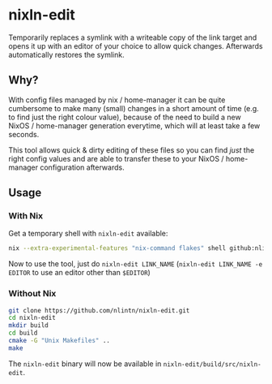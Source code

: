 # nixln-edit

Temporarily replaces a symlink with a writeable copy of the link target and opens it up with an editor of your choice to allow quick changes. Afterwards automatically restores the symlink.


## Why?
With config files managed by nix / home-manager it can be quite cumbersome to make many (small) changes in a short amount of time (e.g. to find just the right colour value),
because of the need to build a new NixOS / home-manager generation everytime, which will at least take a few seconds.

This tool allows quick & dirty editing of these files so you can find *just* the right config values and are able to transfer these to your NixOS / home-manager configuration afterwards.


## Usage

### With Nix
Get a temporary shell with `nixln-edit` available:
```sh
nix --extra-experimental-features "nix-command flakes" shell github:nlintn/nixln-edit
```
Now to use the tool, just do `nixln-edit LINK_NAME` (`nixln-edit LINK_NAME -e EDITOR` to use an editor other than `$EDITOR`)

### Without Nix

```sh
git clone https://github.com/nlintn/nixln-edit.git
cd nixln-edit
mkdir build
cd build
cmake -G "Unix Makefiles" ..
make
```
The `nixln-edit` binary will now be available in `nixln-edit/build/src/nixln-edit`.
